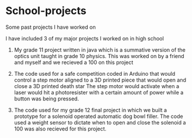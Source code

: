 # School-projects
Some past projects I have worked on

I have included 3 of my major projects I worked on in high school

1. My grade 11 project written in java which is a summative version of the optics unit taught in grade 10 physics.
This was worked on by a friend and myself and we recieved a 100 on this project

2. The code used for a safe competition coded in Arduino that would control a step motor aligned to a 3D printed piece that would open and close a 3D printed death star
The step motor would activate when a laser would hit a photoresister with a certain amount of power while a button was being pressed.

3. The code used for my grade 12 final project in which we built a prototype for a solenoid operated automatic dog bowl filler. 
The code used a weight sensor to dictate when to open and close the solenoid a 100 was also recieved for this project.
